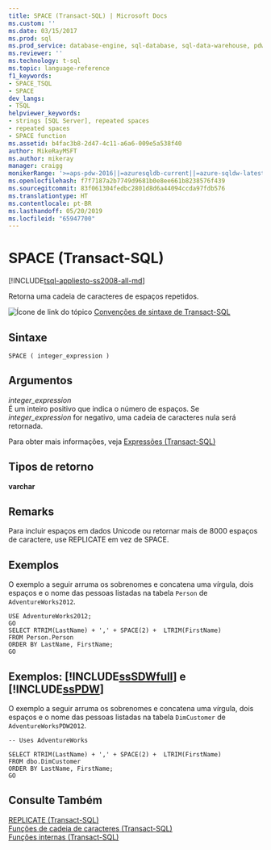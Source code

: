 ```yaml
---
title: SPACE (Transact-SQL) | Microsoft Docs
ms.custom: ''
ms.date: 03/15/2017
ms.prod: sql
ms.prod_service: database-engine, sql-database, sql-data-warehouse, pdw
ms.reviewer: ''
ms.technology: t-sql
ms.topic: language-reference
f1_keywords:
- SPACE_TSQL
- SPACE
dev_langs:
- TSQL
helpviewer_keywords:
- strings [SQL Server], repeated spaces
- repeated spaces
- SPACE function
ms.assetid: b4fac3b8-2d47-4c11-a6a6-009e5a538f40
author: MikeRayMSFT
ms.author: mikeray
manager: craigg
monikerRange: '>=aps-pdw-2016||=azuresqldb-current||=azure-sqldw-latest||>=sql-server-2016||=sqlallproducts-allversions||>=sql-server-linux-2017||=azuresqldb-mi-current'
ms.openlocfilehash: f7f7187a2b7749d9681b0e8ee661b8238576f439
ms.sourcegitcommit: 83f061304fedbc2801d8d6a44094ccda97fdb576
ms.translationtype: HT
ms.contentlocale: pt-BR
ms.lasthandoff: 05/20/2019
ms.locfileid: "65947700"
---
```

# <a name="space-transact-sql"></a>SPACE (Transact-SQL)
[!INCLUDE[tsql-appliesto-ss2008-all-md](../../includes/tsql-appliesto-ss2008-all-md.md)]

  Retorna uma cadeia de caracteres de espaços repetidos.  
  
 ![Ícone de link do tópico](../../database-engine/configure-windows/media/topic-link.gif "Ícone de link do tópico") [Convenções de sintaxe de Transact-SQL](../../t-sql/language-elements/transact-sql-syntax-conventions-transact-sql.md)  
  
## <a name="syntax"></a>Sintaxe  
  
```  
SPACE ( integer_expression )  
```  
  
## <a name="arguments"></a>Argumentos  
 *integer_expression*  
 É um inteiro positivo que indica o número de espaços. Se *integer_expression* for negativo, uma cadeia de caracteres nula será retornada.  
  
 Para obter mais informações, veja [Expressões &#40;Transact-SQL&#41;](../../t-sql/language-elements/expressions-transact-sql.md)  
  
## <a name="return-types"></a>Tipos de retorno  
 **varchar**  
  
## <a name="remarks"></a>Remarks  
 Para incluir espaços em dados Unicode ou retornar mais de 8000 espaços de caractere, use REPLICATE em vez de SPACE.  
  
## <a name="examples"></a>Exemplos  
 O exemplo a seguir arruma os sobrenomes e concatena uma vírgula, dois espaços e o nome das pessoas listadas na tabela `Person` de `AdventureWorks2012`.  
  
```  
USE AdventureWorks2012;  
GO  
SELECT RTRIM(LastName) + ',' + SPACE(2) +  LTRIM(FirstName)  
FROM Person.Person  
ORDER BY LastName, FirstName;  
GO  
```  
  
## <a name="examples-includesssdwfullincludessssdwfull-mdmd-and-includesspdwincludessspdw-mdmd"></a>Exemplos: [!INCLUDE[ssSDWfull](../../includes/sssdwfull-md.md)] e [!INCLUDE[ssPDW](../../includes/sspdw-md.md)]  
 O exemplo a seguir arruma os sobrenomes e concatena uma vírgula, dois espaços e o nome das pessoas listadas na tabela `DimCustomer` de `AdventureWorksPDW2012`.  
  
```  
-- Uses AdventureWorks  
  
SELECT RTRIM(LastName) + ',' + SPACE(2) +  LTRIM(FirstName)  
FROM dbo.DimCustomer  
ORDER BY LastName, FirstName;  
GO  
```  
  
## <a name="see-also"></a>Consulte Também  
 [REPLICATE &#40;Transact-SQL&#41;](../../t-sql/functions/replicate-transact-sql.md)   
 [Funções de cadeia de caracteres &#40;Transact-SQL&#41;](../../t-sql/functions/string-functions-transact-sql.md)   
 [Funções internas &#40;Transact-SQL&#41;](~/t-sql/functions/functions.md)  
  
  


